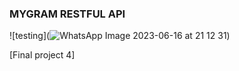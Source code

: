 ### MYGRAM RESTFUL API

![testing](![WhatsApp Image 2023-06-16 at 21 12 31](https://github.com/KampusMerdekaNodeJs/FinalProject4-Kelompok2/assets/100175934/4246114e-eaf8-450b-9f1e-31e3926b2d49))

[Final project 4]
